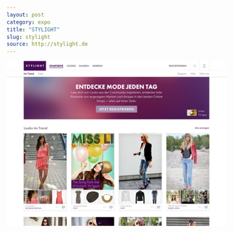```yaml
---
layout: post
category: expo
title: "STYLIGHT"
slug: stylight
source: http://stylight.de
---
```


<img src="/screenshots/stylight.jpg">
